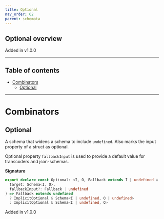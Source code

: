 ```yaml
---
title: Optional
nav_order: 62
parent: schemata
---
```


## Optional overview

Added in v1.0.0

---

<h2 class="text-delta">Table of contents</h2>

- [Combinators](#combinators)
  - [Optional](#optional)

---

# Combinators

## Optional

A schema that widens a schema to include `undefined`. Also marks the input property of
a struct as optional.

Optional property `fallbackInput` is used to provide a default value for transcoders
and json-schemas.

**Signature**

```ts
export declare const Optional: <I, O, Fallback extends I | undefined = undefined>(
  target: Schema<I, O>,
  fallbackInput?: Fallback | undefined
) => Fallback extends undefined
  ? ImplicitOptional & Schema<I | undefined, O | undefined>
  : ImplicitOptional & Schema<I | undefined, O>
```

Added in v1.0.0
